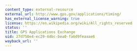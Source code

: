 ```yaml
---
content_type: external-resource
external_url: http://www.gps.gov/applications/timing/
has_external_license_warning: true
license: https://en.wikipedia.org/wiki/All_rights_reserved
status: ''
title: GPS Applications Exchange
uid: 27d750e4-ec29-44bc-bea0-fa6d9feaaae6
wayback_url: ''
---
```

